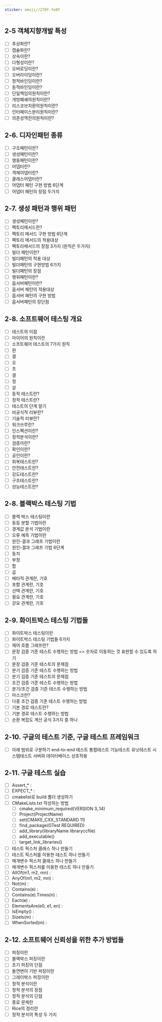 ```yaml
---
sticker: emoji//270f-fe0f
---
```

## 2-5 객체지향개발 특성
- [ ] 추상화란?
- [ ] 캡슐화란?
- [ ] 상속이란?
- [ ] 다형성이란?
- [ ] 오버로딩이란?
- [ ] 오버라이딩이란?
- [ ] 정적바인딩이란?
- [ ] 동적바인딩이란?
- [ ] 단일책임의원칙이란?
- [ ] 개방폐쇄의원칙이란?
- [ ] 리스코브치환의원칙이란?
- [ ] 인터페이스분리원칙이란?
- [ ] 의존성역전의원칙이란?
## 2-6. 디자인패턴 종류
- [ ] 구조패턴이란?
- [ ] 생성패턴이란?
- [ ] 행동패턴이란?
- [ ] 어댑터란?
- [ ] 객체어댑터란?
- [ ] 클래스어댑터란?
- [ ] 어댑터 패턴 구현 방법 6단계
- [ ] 어댑터 패턴의 장점 두가지
## 2-7. 생성 패턴과 행위 패턴
- [ ] 생성패턴이란?
- [ ] 팩토리메서드란?
- [ ] 팩토리 메서드 구현 방법 6단계
- [ ] 팩토리 메서드의 적용대상
- [ ] 팩토리메서드의 장점 3가지 (원칙은 두가지)
- [ ] 빌더 패턴이란?
- [ ] 빌더패턴의 적용 대상
- [ ] 빌더패턴의 구현방법 6가지
- [ ] 빌더패턴의 장점
- [ ] 행위패턴이란?
- [ ] 옵서버패턴이란?
- [ ] 옵서버 패턴의 적용대상
- [ ] 옵서버 패턴의 구현 방법
- [ ] 옵서버패턴의 장단점

## 2-8. 소프트웨어 테스팅 개요
- [ ] 테스트의 이점
- [ ] 마이어의 원칙이란
- [ ] 소프트웨어 테스트의 7가지 원칙
- [ ] 완
- [ ] 결
- [ ] 오
- [ ] 초
- [ ] 결
- [ ] 정
- [ ] 살
- [ ] 동적 테스트란?
- [ ] 정적 테스트란?
- [ ] 테스트의 단계 알기
- [ ] 비공식적 리뷰란?
- [ ] 기술적 리뷰란?
- [ ] 워크쓰루란?
- [ ] 인스펙션이란?
- [ ] 정적분석이란?
- [ ] 검증이란?
- [ ] 확인이란?
- [ ] 공인이란?
- [ ] 회복테스트란?
- [ ] 안전테스트란?
- [ ] 강도테스트란?
- [ ] 구조테스트란?
- [ ] 성능테스트란?
## 2-8. 블랙박스 테스팅 기법
- [ ] 블랙 박스 테스팅이란
- [ ] 동등 분할 기법이란
- [ ] 경계값 분석 기법이란
- [ ] 오류 예측 기법이란
- [ ] 원인-결과 그래프 기법이란
- [ ] 원인-결과 그래프 기법 6단계
- [ ] 동치
- [ ] 부정
- [ ] 합
- [ ] 곱
- [ ] 배타적 관계란, 기호
- [ ] 포함 관계란, 기호
- [ ] 선택 관계란, 기호
- [ ] 필요 관계란, 기호
- [ ] 강요 관계란, 기호

## 2-9. 화이트박스 테스팅 기법들
- [ ] 화이트박스 테스팅이란
- [ ] 화이트박스 테스팅 기법들 6가지
- [ ] 제어 흐름 그래프란?
- [ ] 문장 검증 기준 테스트 수행하는 방법 => 숫자로 이동하는 것 표현할 수 있도록 하기
- [ ] 문장 검증 기준 테스트의 문제점
- [ ] 분기 검증 기준 테스트 수행하는 방법
- [ ] 분기 검증 기준 테스트의 문제점
- [ ] 조건 검증 기준 테스트 수행하는 방법
- [ ] 분기/조건 검증 기준 테스트 수행하는 방법
- [ ] 마스크란?
- [ ] 다중 조건 검증 기준 테스트 수행하는 방법
- [ ] 기본 경로 테스트란?
- [ ] 기본 경로 테스트 수행하는 방법
- [ ] 순환 복잡도 계산 공식 3가지 중 하나
## 2-10. 구글의 테스트 기준, 구글 테스트 프레임워크

- [ ] 아래 범위로 구분하기
end-to-end 테스트
통합테스트
기능테스트
유닛테스트
시스템테스트
서버와 데이터베이스 상호작용

## 2-11. 구글 테스트 실습
- [ ] Assert_* : 
- [ ] EXPECT_* : 
- [ ] cmakelist로 build 폴더 생성하기
- [ ] CMakeLists.txt 작성하는 방법
	- [ ] cmake_minimum_required(VERSION 3,.14)
	- [ ] Project(ProjectName)
	- [ ] set(CMAKE_CXX_STANDARD 11)
	- [ ] find_package(GTest REQUIRED)
	- [ ] add_library(libraryName libraryccfile)
	- [ ] add_executable() 
	- [ ] target_link_libraries()
- [ ] 테스트 픽스처 클래스 하나 만들기
- [ ] 테스트 픽스처를 이용한 테스트 하나 만들기
- [ ] 매개변수 픽스처 클래스 하나 만들기
- [ ] 매개변수 픽스처를 이용한 테스트 하나 만들기
- [ ] AllOf(m1, m2, mn) : 
- [ ] AnyOf(m1, m2, mn) : 
- [ ] Not(m) : 
- [ ] Contains(e) : 
- [ ] Contains(e).Times(n) : 
- [ ] Each(e) : 
- [ ] ElementsAre(e0, e1, en) : 
- [ ] IsEmpty() : 
- [ ] SizeIs(m) : 
- [ ] WhenSorted(m) : 
## 2-12. 소프트웨어 신뢰성을 위한 추가 방법들
- [ ] 퍼징이란
- [ ] 블랙박스 퍼징이란
- [ ] 초기 퍼징의 단점
- [ ] 돌연변이 기반 퍼징이란
- [ ] 그레이박스 퍼징이란
- [ ] 정적 분석이란
- [ ] 정적 분석의 장점
- [ ] 정적 분석의 단점
- [ ] 종료 문제란
- [ ] Rice의 정리란
- [ ] 정적 분석의 특성 두 가지